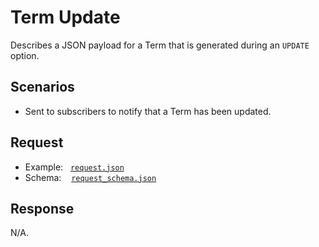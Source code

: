 # Term Update

Describes a JSON payload for a Term that is generated during an `UPDATE` option.

## Scenarios

- Sent to subscribers to notify that a Term has been updated.

## Request

- Example:&nbsp;&nbsp;&nbsp;[`request.json`](request.json)
- Schema:&nbsp;&nbsp;&nbsp;&nbsp;[`request_schema.json`](request_schema.json)

## Response

N/A.
